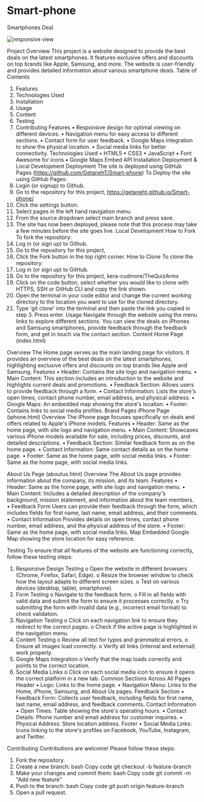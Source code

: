 # Smart-phone
Smartphones Deal

![responsive view](https://github.com/user-attachments/assets/436d9089-3f6f-4eb4-b0da-109712a7a3af)


Project Overview
This project is a website designed to provide the best deals on the latest smartphones. It features exclusive offers and discounts on top brands like Apple, Samsung, and more. The website is user-friendly and provides detailed information about various smartphone deals.
Table of Contents
1.	Features
2.	Technologies Used
3.	Installation
4.	Usage
5.	Content
6.	Testing
7.	Contributing
Features
•	Responsive design for optimal viewing on different devices.
•	Navigation menu for easy access to different sections.
•	Contact form for user feedback.
•	Google Maps integration to show the physical location.
•	Social media links for better connectivity.
Technologies Used
•	HTML5
•	CSS3
•	JavaScript
•	Font Awesome for icons
•	Google Maps Embed API
Installation
Deployment & Local Development
Deployment
The site is deployed using GitHub Pages  (https://github.com/GetanehT/Smart-phone)
To Deploy the site using GitHub Pages:
1.	Login (or signup) to Github.
2.	Go to the repository for this project, https://getaneht.github.io/Smart-phone/
3.	Click the settings button.
4.	Select pages in the left hand navigation menu.
5.	From the source dropdown select main branch and press save.
6.	The site has now been deployed, please note that this process may take a few minutes before the site goes live.
Local Development
How to Fork
To fork the repository:
1.	Log in (or sign up) to Github.
2.	Go to the repository for this project,  
3.	Click the Fork button in the top right corner.
How to Clone
To clone the repository:
1.	Log in (or sign up) to GitHub.
2.	Go to the repository for this project, kera-cudmore/TheQuizArms
3.	Click on the code button, select whether you would like to clone with HTTPS, SSH or GitHub CLI and copy the link shown.
4.	Open the terminal in your code editor and change the current working directory to the location you want to use for the cloned directory.
5.	Type 'git clone' into the terminal and then paste the link you copied in step 3. Press enter.
Usage
Navigate through the website using the menu links to explore different sections. You can view the deals on iPhones and Samsung smartphones, provide feedback through the feedback form, and get in touch via the contact section.
Content
Home Page (index.html)






Overview
The Home page serves as the main landing page for visitors. It provides an overview of the best deals on the latest smartphones, highlighting exclusive offers and discounts on top brands like Apple and Samsung.
Features
•	Header: Contains the site logo and navigation menu.
•	Main Content: This section includes an introduction to the website and highlights current deals and promotions.
•	Feedback Section: Allows users to provide feedback through a form.
•	Contact Information: Lists the store's open times, contact phone number, email address, and physical address.
•	Google Maps: An embedded map showing the store's location.
•	Footer: Contains links to social media profiles.
Brand Pages
iPhone Page (iphone.html)
Overview
The iPhone page focuses specifically on deals and offers related to Apple's iPhone models.
Features
•	Header: Same as the home page, with site logo and navigation menu.
•	Main Content: Showcases various iPhone models available for sale, including prices, discounts, and detailed descriptions.
•	Feedback Section: Similar feedback form as on the home page.
•	Contact Information: Same contact details as on the home page.
•	Footer: Same as the home page, with social media links.
•	Footer: Same as the home page, with social media links.

 
                                                                                                                                                                                   
About Us Page (aboutus.html)
Overview
The About Us page provides information about the company, its mission, and its team.
Features
•	Header: Same as the home page, with site logo and navigation menu.
•	Main Content: Includes a detailed description of the company's background, mission statement, and information about the team members.
•	Feedback Form
Users can provide their feedback through the form, which includes fields for first name, last name, email address, and their comments.
•	Contact Information
Provides details on open times, contact phone number, email address, and the physical address of the store.
•	Footer: Same as the home page, with social media links.
Map  Embedded Google Map showing the store location for easy reference.



 
Testing
To ensure that all features of the website are functioning correctly, follow these testing steps:
1.	Responsive Design Testing
o	Open the website in different browsers (Chrome, Firefox, Safari, Edge).
o	Resize the browser window to check how the layout adapts to different screen sizes.
o	Test on various devices (desktop, tablet, smartphone).
2.	Form Testing
o	Navigate to the feedback form.
o	Fill in all fields with valid data and submit the form to ensure it processes correctly.
o	Try submitting the form with invalid data (e.g., incorrect email format) to check validation.
3.	Navigation Testing
o	Click on each navigation link to ensure they redirect to the correct pages.
o	Check if the active page is highlighted in the navigation menu.
4.	Content Testing
o	Review all text for typos and grammatical errors.
o	Ensure all images load correctly.
o	Verify all links (internal and external) work properly.
5.	Google Maps Integration
o	Verify that the map loads correctly and points to the correct location.
6.	Social Media Links
o	Click on each social media icon to ensure it opens the correct platform in a new tab.
Common Sections Across All Pages
Header
•	Logo: Links to the home page.
•	Navigation Menu: Links to the Home, iPhone, Samsung, and About Us pages.
Feedback Section
•	Feedback Form: Collects user feedback, including fields for first name, last name, email address, and feedback comments.
Contact Information
•	Open Times: Table showing the store's operating hours.
•	Contact Details: Phone number and email address for customer inquiries.
•	Physical Address: Store location address.
Footer
•	Social Media Links: Icons linking to the store's profiles on Facebook, YouTube, Instagram, and Twitter.

Contributing
Contributions are welcome! Please follow these steps:
1.	Fork the repository.
2.	Create a new branch:
bash
Copy code
git checkout -b feature-branch
3.	Make your changes and commit them:
bash
Copy code
git commit -m "Add new feature"
4.	Push to the branch:
bash
Copy code
git push origin feature-branch
5.	Open a pull request.

